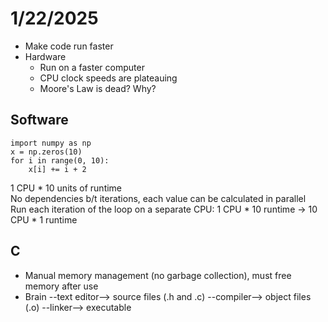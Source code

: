 # 1/22/2025
* Make code run faster
* Hardware
    * Run on a faster computer
    * CPU clock speeds are plateauing
    * Moore's Law is dead? Why?

## Software
```
import numpy as np
x = np.zeros(10)
for i in range(0, 10):
    x[i] += i + 2
```
1 CPU * 10 units of runtime  
No dependencies b/t iterations, each value can be calculated in parallel  
Run each iteration of the loop on a separate CPU: 1 CPU * 10 runtime -> 10 CPU * 1 runtime  

## C
* Manual memory management (no garbage collection), must free memory after use
* Brain --text editor--> source files (.h and .c) --compiler--> object files (.o) --linker--> executable
